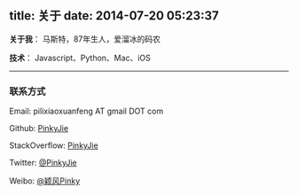 title: 关于
date: 2014-07-20 05:23:37
---

**关于我**： 马斯特，87年生人，爱溜冰的码农

**技术**： Javascript、Python、Mac、iOS

<hr>

### 联系方式

Email: pilixiaoxuanfeng AT gmail DOT com

Github: [PinkyJie](https://github.com/PinkyJie)

StackOverflow: [PinkyJie](https://stackoverflow.com/users/689948/pinkyjie)

Twitter: [@PinkyJie](https://twitter.com/PinkyJie)

Weibo: [@颖风Pinky](http://weibo.com/pinkyway)




